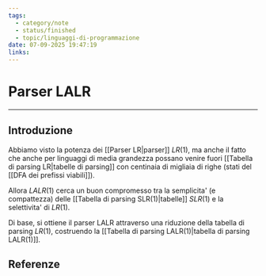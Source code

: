 ```yaml
---
tags:
  - category/note
  - status/finished
  - topic/linguaggi-di-programmazione
date: 07-09-2025 19:47:19
links:
---
```

# Parser LALR
---
## Introduzione
Abbiamo visto la potenza dei [[Parser LR|parser]] $LR(1)$, ma anche il fatto che anche per linguaggi di media grandezza possano venire fuori [[Tabella di parsing LR|tabelle di parsing]] con centinaia di migliaia di righe (stati del [[DFA dei prefissi viabili]]).

Allora $LALR(1)$ cerca un buon compromesso tra la semplicita' (e compattezza) delle [[Tabella di parsing SLR(1)|tabelle]] $SLR(1)$ e la selettivita' di $LR(1)$.

Di base, si ottiene il parser LALR attraverso una riduzione della tabella di parsing $LR(1)$, costruendo la [[Tabella di parsing LALR(1)|tabella di parsing LALR(1)]].

## Referenze